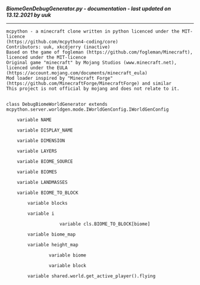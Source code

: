 ***BiomeGenDebugGenerator.py - documentation - last updated on 13.12.2021 by uuk***
___

    mcpython - a minecraft clone written in python licenced under the MIT-licence 
    (https://github.com/mcpython4-coding/core)
    Contributors: uuk, xkcdjerry (inactive)
    Based on the game of fogleman (https://github.com/fogleman/Minecraft), licenced under the MIT-licence
    Original game "minecraft" by Mojang Studios (www.minecraft.net), licenced under the EULA
    (https://account.mojang.com/documents/minecraft_eula)
    Mod loader inspired by "Minecraft Forge" (https://github.com/MinecraftForge/MinecraftForge) and similar
    This project is not official by mojang and does not relate to it.


    class DebugBiomeWorldGenerator extends  mcpython.server.worldgen.mode.IWorldGenConfig.IWorldGenConfig 

        variable NAME

        variable DISPLAY_NAME

        variable DIMENSION

        variable LAYERS

        variable BIOME_SOURCE

        variable BIOMES

        variable LANDMASSES

        variable BIOME_TO_BLOCK

            variable blocks

            variable i

                        variable cls.BIOME_TO_BLOCK[biome]

            variable biome_map

            variable height_map

                    variable biome

                    variable block

            variable shared.world.get_active_player().flying